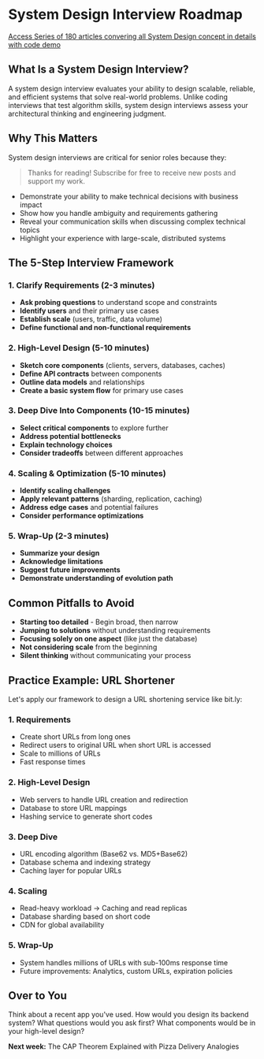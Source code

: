 # System Design Interview Roadmap

[Access Series of 180 articles convering all System Design concept in details with code  demo](https://systemdr.substack.com/)
## What Is a System Design Interview?

A system design interview evaluates your ability to design scalable, reliable, and efficient systems that solve real-world problems. Unlike coding interviews that test algorithm skills, system design interviews assess your architectural thinking and engineering judgment.

## Why This Matters

System design interviews are critical for senior roles because they:

> Thanks for reading! Subscribe for free to receive new posts and support my work.

- Demonstrate your ability to make technical decisions with business impact
- Show how you handle ambiguity and requirements gathering
- Reveal your communication skills when discussing complex technical topics
- Highlight your experience with large-scale, distributed systems

## The 5-Step Interview Framework

### 1. Clarify Requirements (2-3 minutes)

- **Ask probing questions** to understand scope and constraints
- **Identify users** and their primary use cases
- **Establish scale** (users, traffic, data volume)
- **Define functional and non-functional requirements**

### 2. High-Level Design (5-10 minutes)

- **Sketch core components** (clients, servers, databases, caches)
- **Define API contracts** between components
- **Outline data models** and relationships
- **Create a basic system flow** for primary use cases

### 3. Deep Dive Into Components (10-15 minutes)

- **Select critical components** to explore further
- **Address potential bottlenecks**
- **Explain technology choices**
- **Consider tradeoffs** between different approaches

### 4. Scaling & Optimization (5-10 minutes)

- **Identify scaling challenges**
- **Apply relevant patterns** (sharding, replication, caching)
- **Address edge cases** and potential failures
- **Consider performance optimizations**

### 5. Wrap-Up (2-3 minutes)

- **Summarize your design**
- **Acknowledge limitations**
- **Suggest future improvements**
- **Demonstrate understanding of evolution path**

## Common Pitfalls to Avoid

- **Starting too detailed** - Begin broad, then narrow
- **Jumping to solutions** without understanding requirements
- **Focusing solely on one aspect** (like just the database)
- **Not considering scale** from the beginning
- **Silent thinking** without communicating your process

## Practice Example: URL Shortener

Let's apply our framework to design a URL shortening service like bit.ly:

### 1. Requirements
- Create short URLs from long ones
- Redirect users to original URL when short URL is accessed
- Scale to millions of URLs
- Fast response times

### 2. High-Level Design
- Web servers to handle URL creation and redirection
- Database to store URL mappings
- Hashing service to generate short codes

### 3. Deep Dive
- URL encoding algorithm (Base62 vs. MD5+Base62)
- Database schema and indexing strategy
- Caching layer for popular URLs

### 4. Scaling
- Read-heavy workload → Caching and read replicas
- Database sharding based on short code
- CDN for global availability

### 5. Wrap-Up
- System handles millions of URLs with sub-100ms response time
- Future improvements: Analytics, custom URLs, expiration policies

## Over to You

Think about a recent app you've used. How would you design its backend system? What questions would you ask first? What components would be in your high-level design?

**Next week:** The CAP Theorem Explained with Pizza Delivery Analogies

